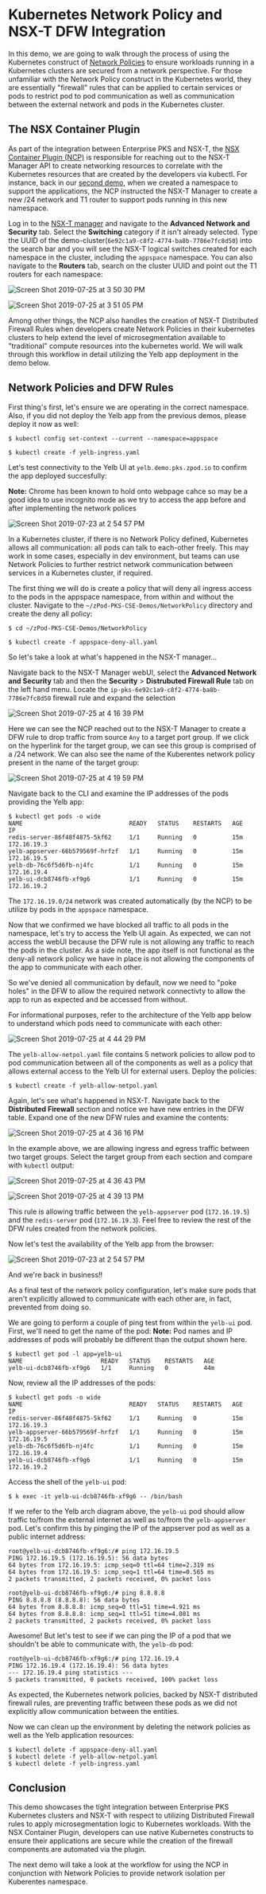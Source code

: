 # Kubernetes Network Policy and NSX-T DFW Integration

In this demo, we are going to walk through the process of using the Kubernetes construct of [Network Policies](https://kubernetes.io/docs/concepts/services-networking/network-policies/) to ensure workloads running in a Kubernetes clusters are secured from a network perspective. For those unfamiliar with the Network Policy construct in the Kubernetes world, they are essentially "firewall" rules that can be applied to certain services or pods to restrict pod to pod communication as well as communication between the external network and pods in the Kubernetes cluster.

## The NSX Container Plugin

As part of the integration between Enterprise PKS and NSX-T, the [NSX Container Plugin (NCP)](https://docs.vmware.com/en/VMware-NSX-T-Data-Center/2.4/com.vmware.nsxt.ncp_kubernetes.do) is responsible for reaching out to the NSX-T Manager API to create networking resources to correlate with the Kubernetes resources that are created by the developers via kubectl. For instance, back in our [second demo](https://github.com/mann1mal/zPod-PKS-CSE-Demos/tree/master/GuestbookDemo), when we created a namespace to support the applications, the NCP instructed the NSX-T Manager to create a new /24 network and T1 router to support pods running in this new namespace.

Log in to the [NSX-T manager](https://nsx.pks.zpod.io) and navigate to the **Advanced Network and Security** tab. Select the **Switching** category if it isn't already selected. Type the UUID of the demo-cluster(`6e92c1a9-c8f2-4774-ba8b-7786e7fc8d50`) into the search bar and you will see the NSX-T logical switches created for each namespace in the cluster, including the `appspace` namespace. You can also navigate to the **Routers** tab, search on the cluster UUID and point out the T1 routers for each namespace:

![Screen Shot 2019-07-25 at 3 50 30 PM](https://user-images.githubusercontent.com/32826912/61904215-5ef6da00-aef4-11e9-8049-04159ad5e86d.png)

![Screen Shot 2019-07-25 at 3 51 05 PM](https://user-images.githubusercontent.com/32826912/61904220-63bb8e00-aef4-11e9-9b2c-06a4f6b62e75.png)

Among other things, the NCP also handles the creation of NSX-T Distributed Firewall Rules when developers create Network Policies in their kubernetes clusters to help extend the level of microsegmentation available to "traditional" compute resources into the kubernetes world. We will walk through this workflow in detail utilizing the Yelb app deployment in the demo below.

## Network Policies and DFW Rules

First thing's first, let's ensure we are operating in the correct namespace. Also, if you did not deploy the Yelb app from the previous demos, please deploy it now as well:
~~~
$ kubectl config set-context --current --namespace=appspace
~~~
~~~
$ kubectl create -f yelb-ingress.yaml
~~~
Let's test connectivity to the Yelb UI at `yelb.demo.pks.zpod.io` to confirm the app deployed succesfully:

**Note:** Chrome has been known to hold onto webpage cahce so may be a good idea to use incognito mode as we try to access the app before and after implementing the network polices

![Screen Shot 2019-07-23 at 2 54 57 PM](https://user-images.githubusercontent.com/32826912/61739173-eb20ca00-ad59-11e9-9a76-6af44e8476bf.png)

In a Kubernetes cluster, if there is no Network Policy defined, Kubernetes allows all communication: all pods can talk to each-other freely. This may work in some cases, especially in dev environment, but teams can use Network Policies to further restrict network communication between services in a Kubernetes cluster, if required.

The first thing we will do is create a policy that will deny all ingress access to the pods in the appspace namespace, from within and without the cluster. Navigate to the `~/zPod-PKS-CSE-Demos/NetworkPolicy` directory and create the deny all policy:
~~~
$ cd ~/zPod-PKS-CSE-Demos/NetworkPolicy
~~~
~~~
$ kubectl create -f appspace-deny-all.yaml
~~~
So let's take a look at what's happened in the NSX-T manager...

Navigate back to the NSX-T Manager webUI, select the **Advanced Network and Security** tab and then the **Security** > **Distrubuted Firewall Rule** tab on the left hand menu. Locate the `ip-pks-6e92c1a9-c8f2-4774-ba8b-7786e7fc8d50` firewall rule and expand the selection

![Screen Shot 2019-07-25 at 4 16 39 PM](https://user-images.githubusercontent.com/32826912/61905732-cbbfa380-aef7-11e9-97dc-0b587eb08213.png)

Here we can see the NCP reached out to the NSX-T Manager to create a DFW rule to drop traffic from source `Any` to a target port group. If we click on the hyperlink for the target group, we can see this group is comprised of a /24 network. We can also see the name of the Kuberentes network policy present in the name of the target group:

![Screen Shot 2019-07-25 at 4 19 59 PM](https://user-images.githubusercontent.com/32826912/61905851-13dec600-aef8-11e9-9524-86f7ddd1308f.png)

Navigate back to the CLI and examine the IP addresses of the pods providing the Yelb app:
~~~
$ kubectl get pods -o wide
NAME                              READY   STATUS    RESTARTS   AGE   IP 
redis-server-86f48f4875-5kf62     1/1     Running   0          15m   172.16.19.3   
yelb-appserver-66b579569f-hrfzf   1/1     Running   0          15m   172.16.19.5   
yelb-db-76c6f5d6fb-nj4fc          1/1     Running   0          15m   172.16.19.4   
yelb-ui-dcb8746fb-xf9g6           1/1     Running   0          15m   172.16.19.2   
~~~
The `172.16.19.0/24` network was created automatically (by the NCP) to be utilize by pods in the `appspace` namespace.

Now that we confirmed we have blocked all traffic to all pods in the namespace, let's try to access the Yelb UI again. As expected, we can not access the webUI because the DFW rule is not allowing any traffic to reach the pods in the cluster. As a side note, the app itself is not functional as the deny-all network policy we have in place is not allowing the components of the app to communicate with each other.

So we've denied all communication by default, now we need to "poke holes" in the DFW to allow the required network connectivty to allow the app to run as expected and be accessed from without.

For informational purposes, refer to the architecture of the Yelb app below to understand which pods need to communicate with each other:

![Screen Shot 2019-07-25 at 4 44 29 PM](https://user-images.githubusercontent.com/32826912/61907462-83a28000-aefb-11e9-9ca8-667902b631a1.png)

The `yelb-allow-netpol.yaml` file contains 5 network policies to allow pod to pod communication between all of the components as well as a policy that allows external access to the Yelb UI for external users. Deploy the policies:
~~~
$ kubectl create -f yelb-allow-netpol.yaml
~~~
Again, let's see what's happened in NSX-T. Navigate back to the **Distributed Firewall** section and notice we have new entries in the DFW table. Expand one of the new DFW rules and examine the contents:

![Screen Shot 2019-07-25 at 4 36 16 PM](https://user-images.githubusercontent.com/32826912/61907166-e7787900-aefa-11e9-92b0-02c4452fa445.png)

In the example above, we are allowing ingress and egress traffic between two target groups. Select the target group from each section and compare with `kubectl` output:

![Screen Shot 2019-07-25 at 4 36 43 PM](https://user-images.githubusercontent.com/32826912/61907171-e8a9a600-aefa-11e9-8732-efbb60c74635.png)

![Screen Shot 2019-07-25 at 4 39 13 PM](https://user-images.githubusercontent.com/32826912/61907175-e9423c80-aefa-11e9-9ddd-1996a25b46b3.png)

This rule is allowing traffic between the `yelb-appserver` pod (`172.16.19.5`) and the `redis-server` pod (`172.16.19.3`). Feel free to review the rest of the DFW rules created from the network policies.

Now let's test the availability of the Yelb app from the browser:

![Screen Shot 2019-07-23 at 2 54 57 PM](https://user-images.githubusercontent.com/32826912/61739173-eb20ca00-ad59-11e9-9a76-6af44e8476bf.png)

And we're back in business!!

As a final test of the network policy configuration, let's make sure pods that aren't explicitly allowed to communicate with each other are, in fact, prevented from doing so.

We are going to perform a couple of ping test from within the `yelb-ui` pod. First, we'll need to get the name of the pod:
**Note:** Pod names and IP addresses of pods will probably be different than the output shown here.
~~~
$ kubectl get pod -l app=yelb-ui
NAME                      READY   STATUS    RESTARTS   AGE
yelb-ui-dcb8746fb-xf9g6   1/1     Running   0          44m
~~~
Now, review all the IP addresses of the pods:
~~~
$ kubectl get pods -o wide
NAME                              READY   STATUS    RESTARTS   AGE   IP 
redis-server-86f48f4875-5kf62     1/1     Running   0          15m   172.16.19.3   
yelb-appserver-66b579569f-hrfzf   1/1     Running   0          15m   172.16.19.5   
yelb-db-76c6f5d6fb-nj4fc          1/1     Running   0          15m   172.16.19.4   
yelb-ui-dcb8746fb-xf9g6           1/1     Running   0          15m   172.16.19.2   
~~~
Access the shell of the `yelb-ui` pod:
~~~
$ k exec -it yelb-ui-dcb8746fb-xf9g6 -- /bin/bash
~~~
If we refer to the Yelb arch diagram above, the `yelb-ui` pod should allow traffic to/from the external internet as well as to/from the `yelb-appserver` pod. Let's confirm this by pinging the IP of the appserver pod as well as a public internet address:
~~~
root@yelb-ui-dcb8746fb-xf9g6:/# ping 172.16.19.5   
PING 172.16.19.5 (172.16.19.5): 56 data bytes
64 bytes from 172.16.19.5: icmp_seq=0 ttl=64 time=2.319 ms
64 bytes from 172.16.19.5: icmp_seq=1 ttl=64 time=0.565 ms
2 packets transmitted, 2 packets received, 0% packet loss
~~~
~~~
root@yelb-ui-dcb8746fb-xf9g6:/# ping 8.8.8.8
PING 8.8.8.8 (8.8.8.8): 56 data bytes
64 bytes from 8.8.8.8: icmp_seq=0 ttl=51 time=4.921 ms
64 bytes from 8.8.8.8: icmp_seq=1 ttl=51 time=4.081 ms
2 packets transmitted, 2 packets received, 0% packet loss
~~~
Awesome! But let's test to see if we can ping the IP of a pod that we shouldn't be able to communicate with, the `yelb-db` pod:
~~~
root@yelb-ui-dcb8746fb-xf9g6:/# ping 172.16.19.4  
PING 172.16.19.4 (172.16.19.4): 56 data bytes
--- 172.16.19.4 ping statistics ---
5 packets transmitted, 0 packets received, 100% packet loss
~~~
As expected, the Kubernetes network policies, backed by NSX-T distributed firewall rules, are preventing traffic between these pods as we did not explicitly allow communication between the entities.

Now we can clean up the environment by deleting the network policies as well as the Yelb application resources:
~~~
$ kubectl delete -f appspace-deny-all.yaml 
$ kubectl delete -f yelb-allow-netpol.yaml 
$ kubectl delete -f yelb-ingress.yaml 
~~~
## Conclusion

This demo showcases the tight integration between Enterprise PKS Kubernetes clusters and NSX-T with respect to utilizing Distributed Firewall rules to apply microsegmentation logic to Kubernetes workloads. With the NSX Container Plugin, developers can use native Kubernetes constructs to ensure their applications are secure while the creation of the firewall components are automated via the plugin.

The next demo will take a look at the workflow for using the NCP in conjunction with Network Policies to provide network isolation per Kuberentes namespace.

